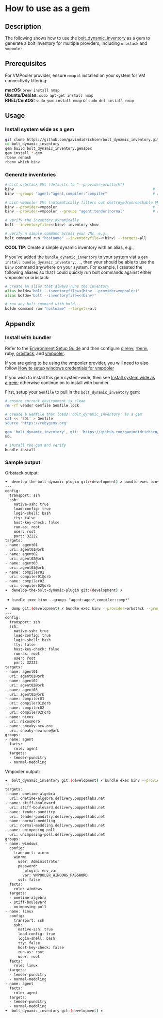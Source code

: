 # How to use as a gem

## Description

The following shows how to use the [bolt_dynamic_inventory](https://github.com/gavindidrichsen/bolt_dynamic_inventory) as a gem to generate a bolt inventory for multiple providers, including `orbstack` and `vmpooler`.

## Prerequisites

For VMPooler provider, ensure `nmap` is installed on your system for VM connectivity filtering:

**macOS:** `brew install nmap`  
**Ubuntu/Debian:** `sudo apt-get install nmap`  
**RHEL/CentOS:** `sudo yum install nmap` or `sudo dnf install nmap`

## Usage

### Install system wide as a gem

```bash
git clone https://github.com/gavindidrichsen/bolt_dynamic_inventory.git
cd bolt_dynamic_inventory
gem build bolt_dynamic_inventory.gemspec
gem install *.gem
rbenv rehash
rbenv which binv
```

### Generate inventories

```bash
# List orbstack VMs (defaults to "--provider=orbstack")
binv                                                                # list all VMs
binv --groups "agent:^agent,compiler:^compiler"                     # add custom regex groups

# List vmpooler VMs (automatically filters out destroyed/unreachable VMs)
binv --provider=vmpooler                                            # list all VMs grouping windows and linux
binv --provider=vmpooler --groups "agent:tender|normal"             # add custom regex groups

# verify the inventory dynamically
bolt --inventoryfile=<(binv) inventory show

# verify a simple command across your VMs, e.g.,
bolt command run "hostname" --inventoryfile=<(binv) --targets=all
```

**COOL TIP**: Create a simple dynamic inventory with an alias, e.g.,

If you've added the `bundle_dynamic_inventory` to your system viat a `gem install bundle_dynamic_inventory...`, then your should be able to use the `binv` command anywhere on your system.  For example, I created the following aliases so that I could quickly run bolt commands against either vmpooler or orbstack:

```bash
# create an alias that always runs the inventory
alias boldv='bolt --inventoryfile=<(binv --provider=vmpooler)'
alias boldo='bolt --inventoryfile=<(binv)'

# run any bolt command with bold...
boldo command run "hostname" --targets=all
```

## Appendix

### Install with bundler

Refer to the [Environment Setup Guide](how_to_setup_environment.md) and then configure [direnv](https://direnv.net), [rbenv](https://github.com/rbenv/rbenv), ruby, [orbstack](https://docs.orbstack.dev), and [vmpooler](https://github.com/puppetlabs/vmpooler/tree/main).

If you are going to be using the vmpooler provider, you will need to also follow [How to setup windows credentials for vmpooler](how_to_setup_windows_credentials_for_vmpooler.md)

If you wish to install this gem system-wide, then see [Install system wide as a gem](#install-system-wide-as-a-gem); otherwise continue on to install with bundler.

First, setup your `Gemfile` to pull in the `bolt_dynamic_inventory` gem:

```bash
# ensure current environment is clean
rm -rf vendor Gemfile Gemfile.lock

# create a Gemfile that loads 'bolt_dynamic_inventory' as a gem
cat << 'EOL' > Gemfile
source 'https://rubygems.org'

gem 'bolt_dynamic_inventory', git: 'https://github.com/gavindidrichsen/bolt_dynamic_inventory.git', branch: 'main'
EOL

# install the gem and verify
bundle install
```

### Sample output

Orbstack output:

```bash
➜  develop-the-bolt-dynamic-plugin git:(development) ✗ bundle exec binv --provider=orbstack 
---
config:
  transport: ssh
  ssh:
    native-ssh: true
    load-config: true
    login-shell: bash
    tty: false
    host-key-check: false
    run-as: root
    user: root
    port: 32222
targets:
- name: agent01
  uri: agent01@orb
- name: agent02
  uri: agent02@orb
- name: agent03
  uri: agent03@orb
- name: compiler01
  uri: compiler01@orb
- name: compiler02
  uri: compiler02@orb
➜  develop-the-bolt-dynamic-plugin git:(development) ✗ 
```

* `bundle exec binv --groups "agent:agen*,compiler:comp*"`

```bash
➜  dump git:(development) ✗ bundle exec binv --provider=orbstack --groups "agent:agen*,compiler:comp*"
---
config:
  transport: ssh
  ssh:
    native-ssh: true
    load-config: true
    login-shell: bash
    tty: false
    host-key-check: false
    run-as: root
    user: root
    port: 32222
targets:
- name: agent01
  uri: agent01@orb
- name: agent02
  uri: agent02@orb
- name: agent03
  uri: agent03@orb
- name: compiler01
  uri: compiler01@orb
- name: compiler02
  uri: compiler02@orb
- name: nixos
  uri: nixos@orb
- name: sneaky-new-one
  uri: sneaky-new-one@orb
groups:
- name: agent
  facts:
    role: agent
  targets:
  - tender-punditry
  - normal-meddling
```

Vmpooler output:

```bash
➜  bolt_dynamic_inventory git:(development) ✗ bundle exec binv --provider=vmpooler --groups "agent:tender|normal"
---
targets:
- name: onetime-algebra
  uri: onetime-algebra.delivery.puppetlabs.net
- name: stiff-boulevard
  uri: stiff-boulevard.delivery.puppetlabs.net
- name: tender-punditry
  uri: tender-punditry.delivery.puppetlabs.net
- name: normal-meddling
  uri: normal-meddling.delivery.puppetlabs.net
- name: unimposing-poll
  uri: unimposing-poll.delivery.puppetlabs.net
groups:
- name: windows
  config:
    transport: winrm
    winrm:
      user: Administrator
      password:
        _plugin: env_var
        var: VMPOOLER_WINDOWS_PASSWORD
      ssl: false
  facts:
    role: windows
  targets:
  - onetime-algebra
  - stiff-boulevard
  - unimposing-poll
- name: linux
  config:
    transport: ssh
    ssh:
      native-ssh: true
      load-config: true
      login-shell: bash
      tty: false
      host-key-check: false
      run-as: root
      user: root
  facts:
    role: linux
  targets:
  - tender-punditry
  - normal-meddling
- name: agent
  facts:
    role: agent
  targets:
  - tender-punditry
  - normal-meddling
➜  bolt_dynamic_inventory git:(development) ✗ 
```
